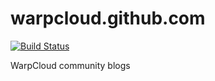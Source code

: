 # warpcloud.github.com

[![Build Status](https://travis-ci.org/WarpCloud/warpcloud.github.com.svg?branch=source)](https://travis-ci.org/WarpCloud/warpcloud.github.com)

WarpCloud community blogs
